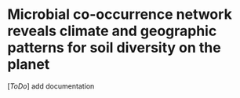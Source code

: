 # Microbial co-occurrence network reveals climate and geographic patterns for soil diversity on the planet

[_ToDo_] add documentation
